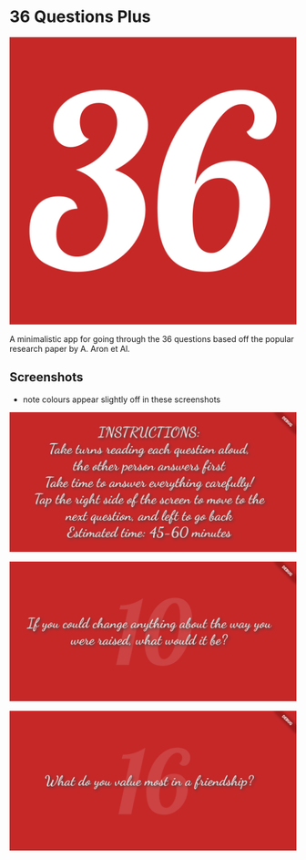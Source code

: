 # 36 Questions Plus

![App Icon](/assets/icon/icon.png)

A minimalistic app for going through the 36 questions based off the popular research paper by A. Aron et Al.

## Screenshots

* note colours appear slightly off in these screenshots

![screenshot 1](flutter_01.png)

![screenshot 1](flutter_03.png)

![screenshot 1](flutter_02.png)

